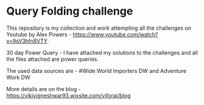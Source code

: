 # Query Folding challenge
This repository is my collection and work attempting all the challenges on Youtube by Alex Powers - https://www.youtube.com/watch?v=9sV3hIn8VTY.

30 day Power Query - I have attached my solutions to the challenges and all the files attached are power queries.

The used data sources are - #Wide World Importers DW and Adventure Work DW

More details are on the blog - https://vikivigneshwar93.wixsite.com/viforai/blog
